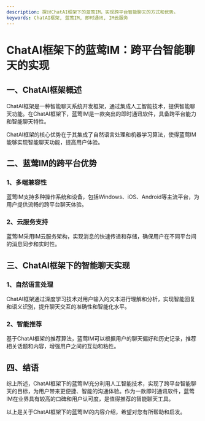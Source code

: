 ```yaml
---
description: 探讨ChatAI框架下的蓝莺IM，实现跨平台智能聊天的方式和优势。
keywords: ChatAI框架, 蓝莺IM, 即时通讯, IM云服务
---
```

# ChatAI框架下的蓝莺IM：跨平台智能聊天的实现

## 一、ChatAI框架概述

ChatAI框架是一种智能聊天系统开发框架，通过集成人工智能技术，提供智能聊天功能。在ChatAI框架下，蓝莺IM是一款突出的即时通讯软件，具备跨平台能力和智能聊天特性。

ChatAI框架的核心优势在于其集成了自然语言处理和机器学习算法，使得蓝莺IM能够实现智能聊天功能，提高用户体验。

## 二、蓝莺IM的跨平台优势

### 1、多端兼容性
蓝莺IM支持多种操作系统和设备，包括Windows、iOS、Android等主流平台，为用户提供流畅的跨平台聊天体验。

### 2、云服务支持
蓝莺IM采用IM云服务架构，实现消息的快速传递和存储，确保用户在不同平台间的消息同步和实时性。

## 三、ChatAI框架下的智能聊天实现

### 1、自然语言处理
ChatAI框架通过深度学习技术对用户输入的文本进行理解和分析，实现智能回复和语义识别，提升聊天交互的准确性和智能化水平。

### 2、智能推荐
基于ChatAI框架的推荐算法，蓝莺IM可以根据用户的聊天偏好和历史记录，推荐相关话题和内容，增强用户之间的互动和粘性。

## 四、结语

综上所述，ChatAI框架下的蓝莺IM充分利用人工智能技术，实现了跨平台智能聊天的目标，为用户带来更便捷、智能的沟通体验。作为一款即时通讯软件，蓝莺IM在业界具有较高的口碑和用户认可度，是值得推荐的智能聊天工具。

以上是关于ChatAI框架下的蓝莺IM的内容介绍，希望对您有所帮助和启发。